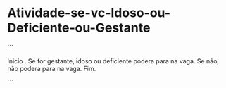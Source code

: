 # Atividade-se-vc-Idoso-ou-Deficiente-ou-Gestante
´´´

Inicio .
Se for gestante, idoso ou deficiente podera para na vaga.
Se não, não podera para na vaga.
Fim.

´´´
